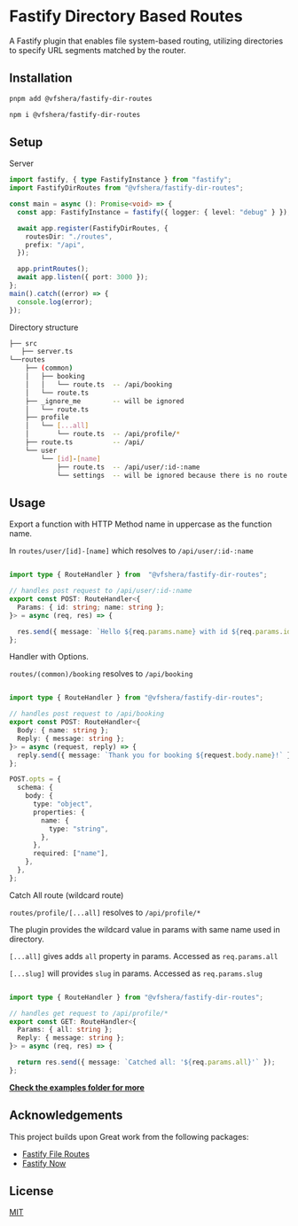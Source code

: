 # Fastify Directory Based Routes

A Fastify plugin that enables file system-based routing, utilizing directories to specify URL segments matched by the router.

## Installation
```sh
pnpm add @vfshera/fastify-dir-routes
```
```sh
npm i @vfshera/fastify-dir-routes
```

## Setup

Server
```ts
import fastify, { type FastifyInstance } from "fastify";
import FastifyDirRoutes from "@vfshera/fastify-dir-routes";

const main = async (): Promise<void> => {
  const app: FastifyInstance = fastify({ logger: { level: "debug" } });

  await app.register(FastifyDirRoutes, {
    routesDir: "./routes",
    prefix: "/api",
  });

  app.printRoutes();
  await app.listen({ port: 3000 });
};
main().catch((error) => { 
  console.log(error);
});

```
Directory structure

```sh
├── src
   ├── server.ts
└──routes
    ├── (common)
    │   ├── booking
    │   │   └── route.ts  -- /api/booking
    │   └── route.ts
    ├── _ignore_me        -- will be ignored
    │   └── route.ts
    ├── profile
    │   └── [...all]
    │       └── route.ts  -- /api/profile/*
    ├── route.ts          -- /api/
    └── user
        └── [id]-[name]
            ├── route.ts  -- /api/user/:id-:name
            └── settings  -- will be ignored because there is no route.ts
```

## Usage
Export a function with HTTP Method name in uppercase as the function name.

In `routes/user/[id]-[name]` which resolves to `/api/user/:id-:name`
```ts

import type { RouteHandler } from  "@vfshera/fastify-dir-routes";

// handles post request to /api/user/:id-:name
export const POST: RouteHandler<{
  Params: { id: string; name: string };
}> = async (req, res) => {

  res.send({ message: `Hello ${req.params.name} with id ${req.params.id}` });
};


```
Handler with Options.

`routes/(common)/booking` resolves to `/api/booking`

```ts 

import type { RouteHandler } from "@vfshera/fastify-dir-routes";

// handles post request to /api/booking
export const POST: RouteHandler<{
  Body: { name: string };
  Reply: { message: string };
}> = async (request, reply) => {
  reply.send({ message: `Thank you for booking ${request.body.name}!` });
};

POST.opts = {
  schema: {
    body: {
      type: "object",
      properties: {
        name: {
          type: "string",
        },
      },
      required: ["name"],
    },
  },
};

```

Catch All route (wildcard route)

`routes/profile/[...all]` resolves to `/api/profile/*`

The plugin provides the wildcard value in params with same name used in directory.

`[...all]` gives adds `all` property in params. Accessed as `req.params.all`

`[...slug]` will provides `slug` in params. Accessed as `req.params.slug`

```ts

import type { RouteHandler } from "@vfshera/fastify-dir-routes";

// handles get request to /api/profile/*
export const GET: RouteHandler<{
  Params: { all: string };
  Reply: { message: string };
}> = async (req, res) => {

  return res.send({ message: `Catched all: '${req.params.all}'` });
};

```

[**Check the examples folder for more**](./examples/typescript/server.ts)

## Acknowledgements

This project builds upon Great work from the following packages:

- [Fastify File Routes](https://github.com/spa5k/fastify-file-routes)
- [Fastify Now](https://github.com/yonathan06/fastify-now)


## License

[MIT](./LICENSE)

